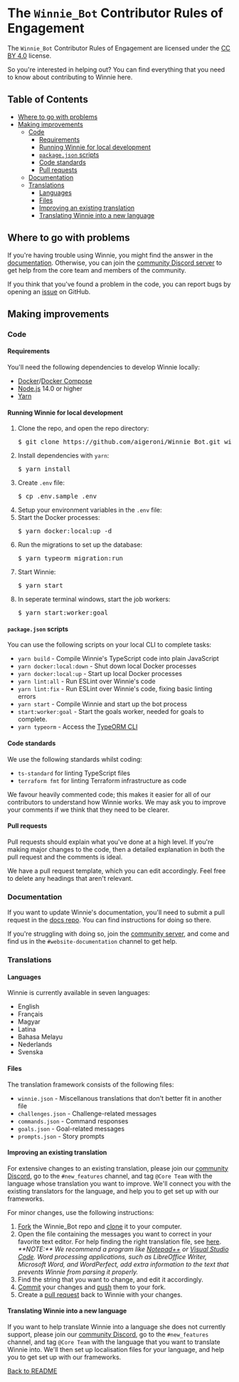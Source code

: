 # The `Winnie_Bot` Contributor Rules of Engagement

The `Winnie_Bot` Contributor Rules of Engagement are licensed under the [CC BY 4.0](https://creativecommons.org/licenses/by/4.0/) license.

So you're interested in helping out?  You can find everything that you need to know about contributing to Winnie here.

## Table of Contents

* [Where to go with problems](#where-to-go-with-problems)
* [Making improvements](#making-improvements)
  * [Code](#code)
    * [Requirements](#requirements)
    * [Running Winnie for local development](#running-winnie-for-local-development)
    * [`package.json` scripts](#packagejson-scripts)
    * [Code standards](#code-standards)
    * [Pull requests](#pull-requests)
  * [Documentation](#documentation)
  * [Translations](#translations)
    * [Languages](#languages)
    * [Files](#files)
    * [Improving an existing translation](#improving-an-existing-translation)
    * [Translating Winnie into a new language](#translating-winnie-into-a-new-language)

## Where to go with problems

If you're having trouble using Winnie, you might find the answer in the [documentation](https://github.com/aigeroni/Winnie_Docs).  Otherwise, you can join the [community Discord server](https://discord.gg/mvZZMhK) to get help from the core team and members of the community.

If you think that you've found a problem in the code, you can report bugs by opening an [issue](https://github.com/lisushka/Winnie_Bot/issues) on GitHub.

## Making improvements

### Code

#### Requirements

You'll need the following dependencies to develop Winnie locally:

* [Docker](https://www.docker.com/)/[Docker Compose](https://docs.docker.com/compose/)
* [Node.js](https://nodejs.org/en/) 14.0 or higher
* [Yarn](https://yarnpkg.com/)

#### Running Winnie for local development

<ol>
  <li>
    Clone the repo, and open the repo directory:
    <br>
    <pre>$ git clone https://github.com/aigeroni/Winnie_Bot.git winnie_bot && cd winnie_bot</pre>
  </li>
  <li>
    Install dependencies with <code>yarn</code>:
    <br>
    <pre>$ yarn install</pre>
  </li>
  <li>
    Create <code>.env</code> file:
    <br>
    <pre>$ cp .env.sample .env</pre>
  </li>
  <li>
    Setup your environment variables in the <code>.env</code> file:
  </li>
  <li>
    Start the Docker processes:
    <br>
    <pre>$ yarn docker:local:up -d</pre>
  </li>
  <li>
    Run the migrations to set up the database:
    <br>
    <pre>$ yarn typeorm migration:run</pre>
  </li>
  <li>
    Start Winnie:
    <br>
    <pre>$ yarn start</pre>
  </li>
  <li>
    In seperate terminal windows, start the job workers:
    <br>
    <pre>$ yarn start:worker:goal</pre>
  </li>
</ol>

#### `package.json` scripts

You can use the following scripts on your local CLI to complete tasks:

* `yarn build` - Compile Winnie's TypeScript code into plain JavaScript
* `yarn docker:local:down` - Shut down local Docker processes
* `yarn docker:local:up` - Start up local Docker processes
* `yarn lint:all` - Run ESLint over Winnie's code
* `yarn lint:fix` - Run ESLint over Winnie's code, fixing basic linting errors
* `yarn start` - Compile Winnie and start up the bot process
* `start:worker:goal` - Start the goals worker, needed for goals to complete.
* `yarn typeorm` - Access the [TypeORM CLI](https://typeorm.io/#/using-cli)

#### Code standards

We use the following standards whilst coding:

* `ts-standard` for linting TypeScript files
* `terraform fmt` for linting Terraform infrastructure as code

We favour heavily commented code; this makes it easier for all of our contributors to understand how Winnie works.  We may ask you to improve your comments if we think that they need to be clearer.

#### Pull requests

Pull requests should explain what you've done at a high level.  If you're making major changes to the code, then a detailed explanation in both the pull request and the comments is ideal.

We have a pull request template, which you can edit accordingly.  Feel free to delete any headings that aren't relevant.

### Documentation

If you want to update Winnie's documentation, you'll need to submit a pull request in the [docs repo]().  You can find instructions for doing so there.

If you're struggling with doing so, join the [community server](https://discord.gg/mvZZMhK), and come and find us in the `#website-documentation` channel to get help.

### Translations

#### Languages

Winnie is currently available in seven languages:

* English
* Français
* Magyar
* Latina
* Bahasa Melayu
* Nederlands
* Svenska

#### Files

The translation framework consists of the following files:

* `winnie.json` - Miscellanous translations that don't better fit in another file
* `challenges.json` - Challenge-related messages
* `commands.json` - Command responses
* `goals.json` - Goal-related messages
* `prompts.json` - Story prompts

#### Improving an existing translation

For extensive changes to an existing translation, please join our [community Discord](https://discord.gg/mvZZMhK), go to the `#new_features` channel, and tag `@Core Team` with the language whose translation you want to improve.  We'll connect you with the existing translators for the language, and help you to get set up with our frameworks.

For minor changes, use the following instructions:

<ol>
  <li>
    <a href="https://guides.github.com/activities/forking/">Fork</a> the Winnie_Bot repo and <a href="https://docs.github.com/en/.free-pro-team@latest/github/creating-cloning-and-archiving-repositories/cloning-a-repository">clone</a> it to your computer.
  </li>
  <li>
    Open the file containing the messages you want to correct in your favorite text editor. For help finding the right translation file, see <a href="files">here</a>.
    <br>
    <em>**NOTE:** We recommend a program like <a href="https://notepad-plus-plus.org/">Notepad++</a> or <a href="https://code.visualstudio.com/">Visual Studio Code</a>.  Word processing applications, such as LibreOffice Writer, Microsoft Word, and WordPerfect, add extra information to the text that prevents Winnie from parsing it properly.</em>
  </li>
  <li>
    Find the string that you want to change, and edit it accordingly.
  </li>
  <li>
    <a href="https://github.com/git-guides/git-commit">Commit</a> your changes and <a href="https://github.com/git-guides/git-push">push</a> them to your fork.
  </li>
  <li>
    Create a <a href="https://docs.github.com/en/free-pro-team@latest/desktop/contributing-and-collaborating-using-github-desktop/creating-an-issue-or-pull-request#creating-a-pull-request">pull request</a> back to Winnie with your changes.
  </li>
</ol>

#### Translating Winnie into a new language

If you want to help translate Winnie into a language she does not currently support, please join our [community Discord](https://discord.gg/mvZZMhK), go to the `#new_features` channel, and tag `@Core Team` with the language that you want to translate Winnie into.  We'll then set up localisation files for your language, and help you to get set up with our frameworks.

[Back to README](./README.md)
